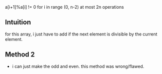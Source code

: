 a[i+1]%a[i] != 0 for i in range (0, n-2)
at most 2n operations

## Intuition

for this array, i just have to add if the next element is divisible by the current element.

## Method 2
- i can just make the odd and even.
this method was wrong/flawed.

